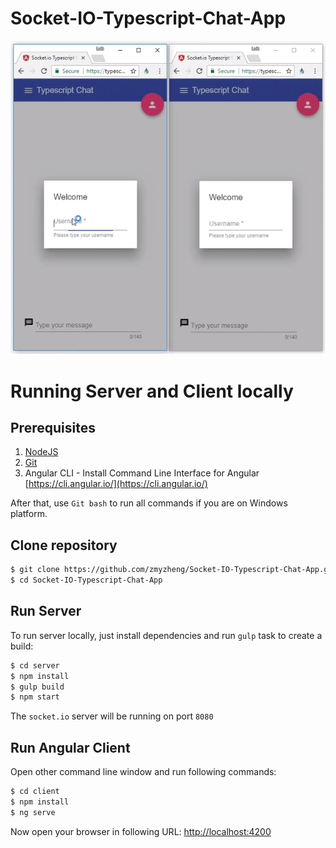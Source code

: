 # Socket-IO-Typescript-Chat-App

![](demo.gif)

# Running Server and Client locally
## Prerequisites

1. [NodeJS](https://nodejs.org)
2. [Git](https://git-scm.com)
3. Angular CLI - Install Command Line Interface for Angular [https://cli.angular.io/](https://cli.angular.io/)

After that, use `Git bash` to run all commands if you are on Windows platform.

## Clone repository

```bash
$ git clone https://github.com/zmyzheng/Socket-IO-Typescript-Chat-App.git
$ cd Socket-IO-Typescript-Chat-App
```

## Run Server

To run server locally, just install dependencies and run `gulp` task to create a build:

```bash
$ cd server
$ npm install
$ gulp build
$ npm start
```

The `socket.io` server will be running on port `8080`

## Run Angular Client

Open other command line window and run following commands:

```bash
$ cd client
$ npm install
$ ng serve
```

Now open your browser in following URL: [http://localhost:4200](http://localhost:4200/)